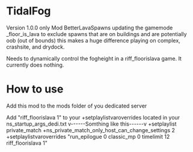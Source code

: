 # TidalFog

Version 1.0.0 only Mod BetterLavaSpawns updating the gamemode _floor_is_lava to exclude spawns that are on buildings and are potentially oob (out of bounds) this makes a huge difference playing on complex, crashsite, and drydock.

Needs to dynamically control the fogheight in a riff_floorislava game. It currently does nothing.

# How to use

Add this mod to the mods folder of you dedicated server

Add "riff_floorislava 1" to your +setplaylistvaroverrides located in your ns_startup_args_dedi.txt
                            v------Somthing like this------v
+setplaylist private_match +ns_private_match_only_host_can_change_settings 2 +setplaylistvaroverrides "run_epilogue 0 classic_mp 0 timelimit 12 riff_floorislava 1"

